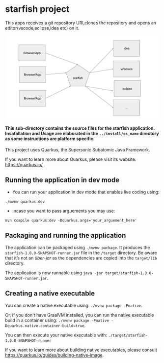 # starfish project
This apps receives a git repository URI,clones the repository and opens an editor(vscode,eclipse,idea etc) on it.

![Starfish](https://github.com/fahad-israr/Images-for-Readme/raw/master/starfish.png)

#### This sub-directory contains the source files for the starfish application. Insatallation and Usage are elaborated in the `../install/os_name` directory as some instructions are platform specific.


This project uses Quarkus, the Supersonic Subatomic Java Framework.

If you want to learn more about Quarkus, please visit its website: https://quarkus.io/ .

## Running the application in dev mode

- You can run your application in dev mode that enables live coding using:
```
./mvnw quarkus:dev
```

- Incase you want to pass arguements you may use:
```
mvn compile quarkus:dev -Dquarkus.args='your_arguement_here'
```

## Packaging and running the application

The application can be packaged using `./mvnw package`.
It produces the `starfish-1.0.0-SNAPSHOT-runner.jar` file in the `/target` directory.
Be aware that it’s not an _über-jar_ as the dependencies are copied into the `target/lib` directory.

The application is now runnable using `java -jar target/starfish-1.0.0-SNAPSHOT-runner.jar`.

## Creating a native executable

You can create a native executable using: `./mvnw package -Pnative`.

Or, if you don't have GraalVM installed, you can run the native executable build in a container using: `./mvnw package -Pnative -Dquarkus.native.container-build=true`.

You can then execute your native executable with: `./target/starfish-1.0.0-SNAPSHOT-runner`

If you want to learn more about building native executables, please consult https://quarkus.io/guides/building-native-image.
